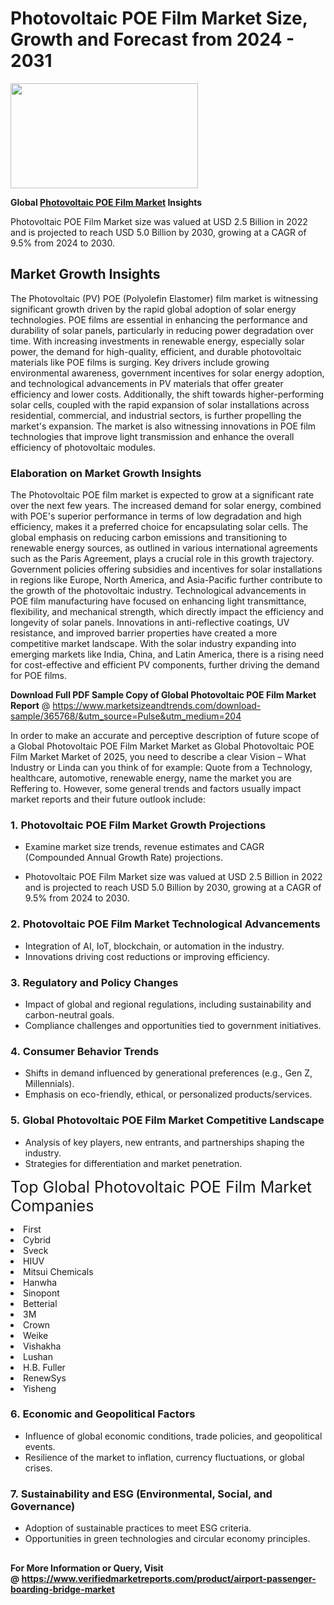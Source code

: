 <H1>Photovoltaic POE Film Market Size, Growth and Forecast from 2024 - 2031</H1><img class="aligncenter size-medium wp-image-584254" src="https://thirdeyenews.in/wp-content/uploads/2024/09/Global-Market-Research-300x168.jpeg" alt="" width="300" height="168" /><p><strong>Global&nbsp;<a href="https://www.marketsizeandtrends.com/download-sample/365768/&amp;utm_source=Pulse&amp;utm_medium=204">Photovoltaic POE Film Market</a> Insights</strong></p><p>Photovoltaic POE Film Market size was valued at USD 2.5 Billion in 2022 and is projected to reach USD 5.0 Billion by 2030, growing at a CAGR of 9.5% from 2024 to 2030.</p><p><h2>Market Growth Insights</h2> The Photovoltaic (PV) POE (Polyolefin Elastomer) film market is witnessing significant growth driven by the rapid global adoption of solar energy technologies. POE films are essential in enhancing the performance and durability of solar panels, particularly in reducing power degradation over time. With increasing investments in renewable energy, especially solar power, the demand for high-quality, efficient, and durable photovoltaic materials like POE films is surging. Key drivers include growing environmental awareness, government incentives for solar energy adoption, and technological advancements in PV materials that offer greater efficiency and lower costs. Additionally, the shift towards higher-performing solar cells, coupled with the rapid expansion of solar installations across residential, commercial, and industrial sectors, is further propelling the market's expansion. The market is also witnessing innovations in POE film technologies that improve light transmission and enhance the overall efficiency of photovoltaic modules. <h3>Elaboration on Market Growth Insights</h3> The Photovoltaic POE film market is expected to grow at a significant rate over the next few years. The increased demand for solar energy, combined with POE's superior performance in terms of low degradation and high efficiency, makes it a preferred choice for encapsulating solar cells. The global emphasis on reducing carbon emissions and transitioning to renewable energy sources, as outlined in various international agreements such as the Paris Agreement, plays a crucial role in this growth trajectory. Government policies offering subsidies and incentives for solar installations in regions like Europe, North America, and Asia-Pacific further contribute to the growth of the photovoltaic industry. Technological advancements in POE film manufacturing have focused on enhancing light transmittance, flexibility, and mechanical strength, which directly impact the efficiency and longevity of solar panels. Innovations in anti-reflective coatings, UV resistance, and improved barrier properties have created a more competitive market landscape. With the solar industry expanding into emerging markets like India, China, and Latin America, there is a rising need for cost-effective and efficient PV components, further driving the demand for POE films. </p><p><span class=""><strong>Download Full PDF Sample Copy of Global Photovoltaic POE Film Market Report</strong> @ <a href="https://www.marketsizeandtrends.com/download-sample/365768/&amp;utm_source=Pulse&amp;utm_medium=204" target="_blank">https://www.marketsizeandtrends.com/download-sample/365768/&amp;utm_source=Pulse&amp;utm_medium=204</a></span></p><p>In order to make an accurate and perceptive description of future scope of a Global&nbsp;Photovoltaic POE Film Market Market as Global&nbsp;Photovoltaic POE Film Market Market of 2025, you need to describe a clear Vision &ndash; What Industry or Linda can you think of for example: Quote from a Technology, healthcare, automotive, renewable energy, name the market you are Reffering to. However, some general trends and factors usually impact market reports and their future outlook include:</p><h3>1.&nbsp;<strong>Photovoltaic POE Film Market Growth Projections</strong></h3><ul><li>Examine market size trends, revenue estimates and CAGR (Compounded Annual Growth Rate) projections.</li><li><p>Photovoltaic POE Film Market size was valued at USD 2.5 Billion in 2022 and is projected to reach USD 5.0 Billion by 2030, growing at a CAGR of 9.5% from 2024 to 2030.</p></li></ul><h3>2.&nbsp;<strong>Photovoltaic POE Film Market Technological Advancements</strong></h3><ul><li>Integration of AI, IoT, blockchain, or automation in the industry.</li><li>Innovations driving cost reductions or improving efficiency.</li></ul><h3>3.&nbsp;<strong>Regulatory and Policy Changes</strong></h3><ul><li>Impact of global and regional regulations, including sustainability and carbon-neutral goals.</li><li>Compliance challenges and opportunities tied to government initiatives.</li></ul><h3>4.&nbsp;<strong>Consumer Behavior Trends</strong></h3><ul><li>Shifts in demand influenced by generational preferences (e.g., Gen Z, Millennials).</li><li>Emphasis on eco-friendly, ethical, or personalized products/services.</li></ul><h3>5.&nbsp;<strong>Global Photovoltaic POE Film Market Competitive Landscape</strong></h3><ul><li>Analysis of key players, new entrants, and partnerships shaping the industry.</li><li>Strategies for differentiation and market penetration.</li></ul><p data-pm-slice="1 1 []"><span style="color: inherit; font-family: inherit; font-size: 25px;">Top Global Photovoltaic POE Film Market Companies</span></p><div class="" data-test-id=""><p><li>First</li><li> Cybrid</li><li> Sveck</li><li> HIUV</li><li> Mitsui Chemicals</li><li> Hanwha</li><li> Sinopont</li><li> Betterial</li><li> 3M</li><li> Crown</li><li> Weike</li><li> Vishakha</li><li> Lushan</li><li> H.B. Fuller</li><li> RenewSys</li><li> Yisheng</li></p></div><h3>6.&nbsp;<strong>Economic and Geopolitical Factors</strong></h3><ul><li>Influence of global economic conditions, trade policies, and geopolitical events.</li><li>Resilience of the market to inflation, currency fluctuations, or global crises.</li></ul><h3>7.&nbsp;<strong>Sustainability and ESG (Environmental, Social, and Governance)</strong></h3><ul><li>Adoption of sustainable practices to meet ESG criteria.</li><li>Opportunities in green technologies and circular economy principles.</li></ul><h2><strong style="font-size: 14px;">For More Information or Query, Visit @&nbsp;</strong><a style="background-color: #ffffff; font-size: 14px;" href="https://www.marketsizeandtrends.com/report/photovoltaic-poe-film-market/" target="_blank">https://www.verifiedmarketreports.com/product/airport-passenger-boarding-bridge-market</a></h2>
